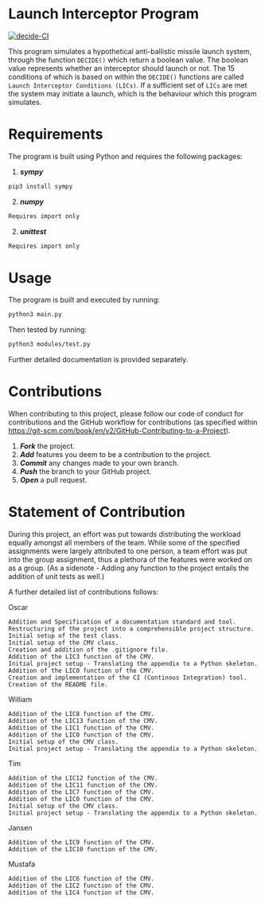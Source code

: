 # Launch Interceptor Program

[![decide-CI](https://github.com/oscarzhpersson/DD2480_Lab1-Decide/actions/workflows/decide-CI.yml/badge.svg)](https://github.com/oscarzhpersson/DD2480_Lab1-Decide/actions/workflows/decide-CI.yml)

This program simulates a hypothetical anti-ballistic missile launch system, through the function `DECIDE()` which return a boolean value. The boolean value represents whether an interceptor should launch or not. The 15 conditions of which is based on within the `DECIDE()` functions are called `Launch Interceptor Conditions (LICs)`. If a sufficient set of `LICs` are met the system may initiate a launch, which is the behaviour which this program simulates.

# Requirements

The program is built using Python and requires the following packages:

1. ***sympy***
```bash
pip3 install sympy
```
2. ***numpy***
```bash
Requires import only
```
2. ***unittest***
```bash
Requires import only
```

# Usage

The program is built and executed by running:

```bash
python3 main.py

```

Then tested by running:

```bash
python3 modules/test.py

```

Further detailed documentation is provided separately.

# Contributions

When contributing to this project, please follow our code of conduct for contributions and the GitHub workflow for contributions (as specified within https://git-scm.com/book/en/v2/GitHub-Contributing-to-a-Project).

1. ***Fork*** the project.
2. ***Add*** features you deem to be a contribution to the project.
3. ***Commit*** any changes made to your own branch.
4. ***Push*** the branch to your GitHub project.
5. ***Open*** a pull request.

# Statement of Contribution

During this project, an effort was put towards distributing the workload equally amongst all members of the team. While some of the specified assignments were largely attributed to one person, a team effort was put into the group assignment, thus a plethora of the features were worked on as a group.
(As a sidenote - Adding any function to the project entails the addition of unit tests as well.)

A further detailed list of contributions follows:

Oscar

```
Addition and Specification of a documentation standard and tool.
Restructuring of the project into a comprehensible project structure.
Initial setup of the test class.
Initial setup of the CMV class.
Creation and addition of the .gitignore file.
Addition of the LIC3 function of the CMV.
Initial project setup - Translating the appendix to a Python skeleton.
Addition of the LIC0 function of the CMV.
Creation and implementation of the CI (Continous Integration) tool.
Creation of the README file.
```

William

```
Addition of the LIC8 function of the CMV.
Addition of the LIC13 function of the CMV.
Addition of the LIC1 function of the CMV.
Addition of the LIC0 function of the CMV.
Initial setup of the CMV class.
Initial project setup - Translating the appendix to a Python skeleton.
```

Tim

```
Addition of the LIC12 function of the CMV.
Addition of the LIC11 function of the CMV.
Addition of the LIC7 function of the CMV.
Addition of the LIC0 function of the CMV.
Initial setup of the CMV class.
Initial project setup - Translating the appendix to a Python skeleton.
```

Jansen

```
Addition of the LIC9 function of the CMV.
Addition of the LIC10 function of the CMV.
```

Mustafa

```
Addition of the LIC6 function of the CMV.
Addition of the LIC2 function of the CMV.
Addition of the LIC4 function of the CMV.
```